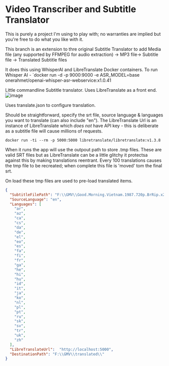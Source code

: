 # Video Transcriber and Subtitle Translator

This is purely a project I'm using to play with; no warranties are implied but you're free to do what you like with it.

This branch is an extension to thre original Subtitle Translator to add Media file (any supported by FFMPEG for audio extraction) -> MP3 file-> Subtitle file -> Translated Subtitle files

It does this using WhisperAI and LibreTranslate Docker containers. 
To run Whisper AI -
`docker run -d -p 9000:9000 -e ASR_MODEL=base onerahmet/openai-whisper-asr-webservice:x1.0.41

Little commandline Subtitle translator. Uses LibreTranslate as a front end. 
![image](https://user-images.githubusercontent.com/503770/221427796-042cd914-0467-4d14-8c41-73e262218524.png)

Uses translate.json to configure translation.

Should be straightforward, specify the srt file, source language & languages you want to translate (can also include "en"). The LibreTranslate Url is an instance of LibreTranslate which *does not* have API key - this is deliberate as a subtitle file will cause millions of requests. 

`docker run -ti --rm -p 5000:5000 libretranslate/libretranslate:v1.3.8`

When it runs the app will use the outpout path to store .tmp files. These are valid SRT files but as LibreTranslate can be a little glitchy it protectsa against this by making translations reentrant. Every 100 translations causes the tmp file to be recreated; when complete this file is 'moved' tom the final srt.  

On load these tmp files are used to pre-load translated items. 

```json
{
  "SubtitleFilePath": "F:\\GMV\\Good.Morning.Vietnam.1987.720p.BrRip.x264.YIFY.en.srt",
  "SourceLanguage": "en",
  "Languages": [
    "ar",
    "az",
    "ca",
    "cs",
    "da",
    "de",
    "el",
    "eo",
    "es",
    "fa",
    "fi",
    "fr",
    "ga",
    "he",
    "hi",
    "hu",
    "id",
    "it",
    "ja",
    "ko",
    "nl",
    "pl",
    "pt",
    "ru",
    "sk",
    "sv",
    "tr",
    "uk",
    "zh"
  ],
  "LibreTranslateUrl":  "http://localhost:5000",
  "DestinationPath": "F:\\GMV\\translated\\"
}
```


